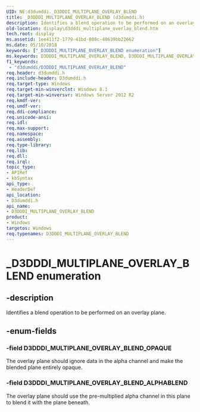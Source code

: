 ```yaml
---
UID: NE:d3dumddi._D3DDDI_MULTIPLANE_OVERLAY_BLEND
title: _D3DDDI_MULTIPLANE_OVERLAY_BLEND (d3dumddi.h)
description: Identifies a blend operation to be performed on an overlay plane.
old-location: display\d3dddi_multiplane_overlay_blend.htm
tech.root: display
ms.assetid: 1ee411f2-1779-41bd-808c-40639bb22662
ms.date: 05/10/2018
keywords: ["_D3DDDI_MULTIPLANE_OVERLAY_BLEND enumeration"]
ms.keywords: D3DDDI_MULTIPLANE_OVERLAY_BLEND, D3DDDI_MULTIPLANE_OVERLAY_BLEND enumeration [Display Devices], D3DDDI_MULTIPLANE_OVERLAY_BLEND_ALPHABLEND, D3DDDI_MULTIPLANE_OVERLAY_BLEND_OPAQUE, _D3DDDI_MULTIPLANE_OVERLAY_BLEND, d3dumddi/D3DDDI_MULTIPLANE_OVERLAY_BLEND, d3dumddi/D3DDDI_MULTIPLANE_OVERLAY_BLEND_ALPHABLEND, d3dumddi/D3DDDI_MULTIPLANE_OVERLAY_BLEND_OPAQUE, display.d3dddi_multiplane_overlay_blend
f1_keywords:
 - "d3dumddi/D3DDDI_MULTIPLANE_OVERLAY_BLEND"
req.header: d3dumddi.h
req.include-header: D3dumddi.h
req.target-type: Windows
req.target-min-winverclnt: Windows 8.1
req.target-min-winversvr: Windows Server 2012 R2
req.kmdf-ver: 
req.umdf-ver: 
req.ddi-compliance: 
req.unicode-ansi: 
req.idl: 
req.max-support: 
req.namespace: 
req.assembly: 
req.type-library: 
req.lib: 
req.dll: 
req.irql: 
topic_type:
- APIRef
- kbSyntax
api_type:
- HeaderDef
api_location:
- D3dumddi.h
api_name:
- D3DDDI_MULTIPLANE_OVERLAY_BLEND
product:
- Windows
targetos: Windows
req.typenames: D3DDDI_MULTIPLANE_OVERLAY_BLEND
---
```


# _D3DDDI_MULTIPLANE_OVERLAY_BLEND enumeration


## -description


Identifies a blend operation to be performed on an overlay plane.


## -enum-fields




### -field D3DDDI_MULTIPLANE_OVERLAY_BLEND_OPAQUE

The overlay plane should ignore data in the alpha channel and make the blended plane entirely opaque.


### -field D3DDDI_MULTIPLANE_OVERLAY_BLEND_ALPHABLEND

The overlay plane should use the pre-multiplied alpha channel in this plane to blend it with the plane beneath.

